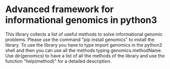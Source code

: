 # Advanced framework for informational genomics in python3

This library collects a list of useful methods to solve informational genomic problems.
Please use the command "pip install genomics" to install the library. 
To use the library you have to type import genomics in the python3 shell and then you can use all the methods typing genomics.methodName.
Use dir(genomics) to have a list of all the methods of the library and use the function "help(method)" for a detailed description.


